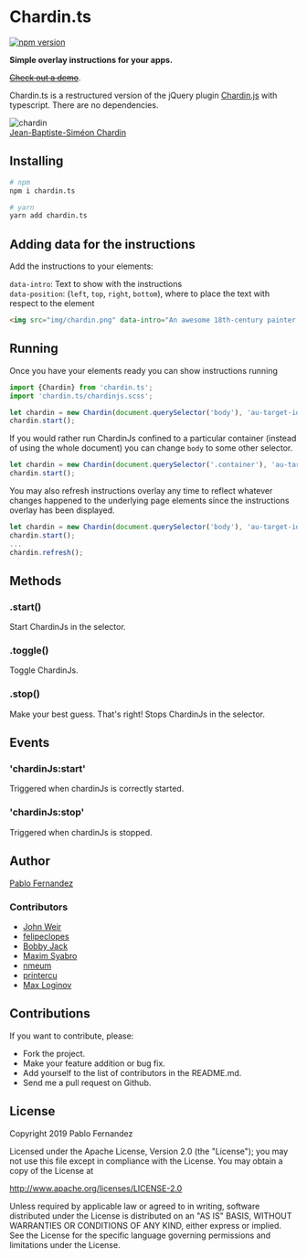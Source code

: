 # Chardin.ts

[![npm version](https://badge.fury.io/js/chardin.ts.svg)](https://badge.fury.io/js/chardin.ts)

**Simple overlay instructions for your apps.**

[~~Check out a demo~~](http://ischca.github.com/chardin.ts/).

Chardin.ts is a restructured version of the jQuery plugin [Chardin.js](https://github.com/heelhook/chardin.js) with typescript.
There are no dependencies.

![chardin](https://raw.github.com/ischca/chardin.ts/master/example/img/chardin.png "chardin")  
[Jean-Baptiste-Siméon Chardin](http://en.wikipedia.org/wiki/Jean-Baptiste-Sim%C3%A9on_Chardin)

## Installing

```bash
# npm
npm i chardin.ts

# yarn
yarn add chardin.ts
```

## Adding data for the instructions

Add the instructions to your elements:

`data-intro`: Text to show with the instructions  
`data-position`: (`left`, `top`, `right`, `bottom`), where to place the text with respect to the element

```HTML
<img src="img/chardin.png" data-intro="An awesome 18th-century painter, who found beauty in everyday, common things." data-position="right" />
```

## Running

Once you have your elements ready you can show instructions running

```typescript
import {Chardin} from 'chardin.ts';
import 'chardin.ts/chardinjs.scss';

let chardin = new Chardin(document.querySelector('body'), 'au-target-id');
chardin.start();
```

If you would rather run ChardinJs confined to a particular container (instead of using the whole document) you can
change `body` to some other selector.

```typescript
let chardin = new Chardin(document.querySelector('.container'), 'au-target-id');
chardin.start();
```

You may also refresh instructions overlay any time to reflect whatever changes happened to the underlying page elements since the instructions overlay has been displayed.

```typescript
let chardin = new Chardin(document.querySelector('body'), 'au-target-id');
chardin.start();
...
chardin.refresh();
```

## Methods

### .start()

Start ChardinJs in the selector.

### .toggle()

Toggle ChardinJs.

### .stop()

Make your best guess. That's right! Stops ChardinJs in the selector.

## Events

### 'chardinJs:start'

Triggered when chardinJs is correctly started.

### 'chardinJs:stop'

Triggered when chardinJs is stopped.

## Author

[Pablo Fernandez][2]

### Contributors

 * [John Weir](https://github.com/jweir)
 * [felipeclopes](https://github.com/felipeclopes)
 * [Bobby Jack](https://github.com/fiveminuteargument)
 * [Maxim Syabro](https://github.com/syabro)
 * [nmeum](https://github.com/nmeum)
 * [printercu](https://github.com/printercu)
 * [Max Loginov](https://github.com/maxloginov)

## Contributions

If you want to contribute, please:

  * Fork the project.
  * Make your feature addition or bug fix.
  * Add yourself to the list of contributors in the README.md.
  * Send me a pull request on Github.

## License

Copyright 2019 Pablo Fernandez

Licensed under the Apache License, Version 2.0 (the "License");
you may not use this file except in compliance with the License.
You may obtain a copy of the License at

http://www.apache.org/licenses/LICENSE-2.0

Unless required by applicable law or agreed to in writing, software
distributed under the License is distributed on an "AS IS" BASIS,
WITHOUT WARRANTIES OR CONDITIONS OF ANY KIND, either express or implied.
See the License for the specific language governing permissions and
limitations under the License.

 [2]: https://github.com/heelhook
